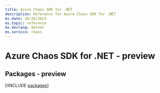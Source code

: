 ```yaml
---
title: Azure Chaos SDK for .NET
description: Reference for Azure Chaos SDK for .NET
ms.date: 10/26/2023
ms.topic: reference
ms.devlang: dotnet
ms.service: chaos
---
```

# Azure Chaos SDK for .NET - preview
## Packages - preview
[!INCLUDE [packages](chaos-index.md)]